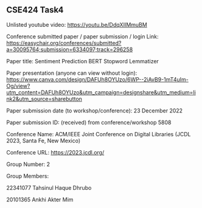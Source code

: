 ## CSE424 Task4 ##

Unlisted youtube video:
https://youtu.be/DdqXIIMmuBM

Conference submitted paper / paper submission / login Link:
https://easychair.org/conferences/submitted?a=30095764;submission=6334097;track=296258

Paper title:
Sentiment Prediction BERT Stopword Lemmatizer

Paper presentation (anyone can view without login):
https://www.canva.com/design/DAFUh8OYUzo/6WP--2iAvB9-1mT4uIm-Og/view?utm_content=DAFUh8OYUzo&utm_campaign=designshare&utm_medium=link2&utm_source=sharebutton

Paper submission date (to workshop/conference):
23 December 2022

Paper submission ID: (received) from conference/workshop
5808

Conference Name:
ACM/IEEE Joint Conference on Digital Libraries (JCDL 2023, Santa Fe, New Mexico)

Conference URL:
https://2023.jcdl.org/

Group Number:
2

Group Members:

22341077 Tahsinul Haque Dhrubo

20101365 Ankhi Akter Mim
